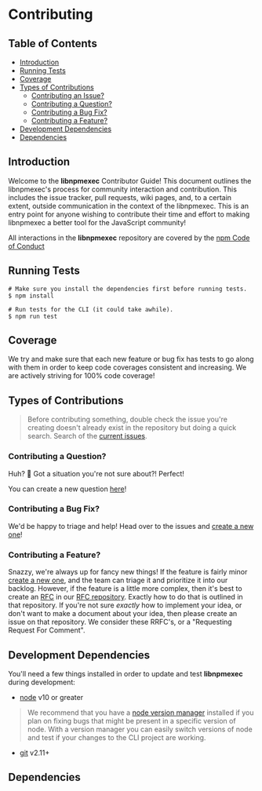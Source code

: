 # Contributing
## Table of Contents

* [Introduction](#introduction)
* [Running Tests](#running-tests)
* [Coverage](#coverage)
* [Types of Contributions](#types-of-contributions)
  * [Contributing an Issue?](#contributing-an-issue)
  * [Contributing a Question?](#contributing-a-question)
  * [Contributing a Bug Fix?](#contributing-a-bug-fix)
  * [Contributing a Feature?](#contributing-a-feature)
* [Development Dependencies](#development-dependencies)
* [Dependencies](#dependencies)

## Introduction

Welcome to the **libnpmexec** Contributor Guide! This document outlines the libnpmexec's process for community interaction and contribution. This includes the issue tracker, pull requests, wiki pages, and, to a certain extent, outside communication in the context of the libnpmexec. This is an entry point for anyone wishing to contribute their time and effort to making libnpmexec a better tool for the JavaScript community!

All interactions in the **libnpmexec** repository are covered by the [npm Code of Conduct](https://www.npmjs.com/policies/conduct)


## Running Tests

```
# Make sure you install the dependencies first before running tests.
$ npm install

# Run tests for the CLI (it could take awhile).
$ npm run test
```

## Coverage

We try and make sure that each new feature or bug fix has tests to go along with them in order to keep code coverages consistent and increasing. We are actively striving for 100% code coverage!

## Types of Contributions

> Before contributing something, double check the issue you're creating doesn't already exist in the repository but doing a quick search. Search of the [current issues](https://github.com/npm/libnpmexec/issues).

### Contributing a Question?

Huh? 🤔 Got a situation you're not sure about?! Perfect!

You can create a new question [here](https://github.com/npm/libnpmexec/issues/new?template=question.md&title=%5BQUESTION%5D+%3Ctitle%3E)!

### Contributing a Bug Fix?

We'd be happy to triage and help! Head over to the issues and [create a new one](https://github.com/npm/libnpmexec/issues/new?template=bug.md&title=%5BBUG%5D+%3Ctitle%3E)!


### Contributing a Feature?

Snazzy, we're always up for fancy new things! If the feature is fairly minor [create a new one](https://github.com/npm/libnpmexec/issues/new?template=feature.md&title=%5BFEATURE%5D+%3Ctitle%3E), and the team can triage it and prioritize it into our backlog. However, if the feature is a little more complex, then it's best to create an [RFC](https://en.wikipedia.org/wiki/Request_for_Comments) in our [RFC repository](https://github.com/npm/rfcs). Exactly how to do that is outlined in that repository. If you're not sure _exactly_ how to implement your idea, or don't want to make a document about your idea, then please create an issue on that repository. We consider these RRFC's, or a "Requesting Request For Comment".

## Development Dependencies

You'll need a few things installed in order to update and test **libnpmexec** during development:


* [node](https://nodejs.org/) v10 or greater

> We recommend that you have a [node version manager](https://github.com/nvm-sh/nvm) installed if you plan on fixing bugs that might be present in a specific version of node. With a version manager you can easily switch versions of node and test if your changes to the CLI project are working.

* [git](https://git-scm.com/) v2.11+


## Dependencies
<!-- Optional Section -->
